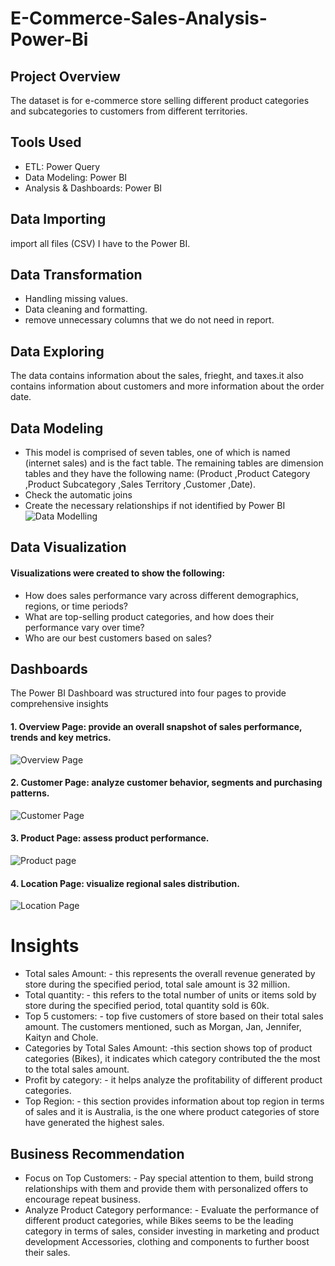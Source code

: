 # E-Commerce-Sales-Analysis-Power-Bi
## Project Overview
The dataset is for e-commerce store selling different product categories and subcategories to customers from different territories.
## Tools Used
- ETL: Power Query 
- Data Modeling: Power BI 
- Analysis & Dashboards: Power BI 
## Data Importing
import all files (CSV) I have to the Power BI.
## Data Transformation
- Handling missing values.
- Data cleaning and formatting.
- remove unnecessary columns that we do not need in report.
## Data Exploring
The data contains information about the sales, frieght, and taxes.it also contains information about customers and more information about the order date. 
## Data Modeling
- This model is comprised of seven tables, one of which is named (internet sales) and is the fact table.
The remaining tables are dimension tables and they have the following name:
(Product
,Product Category
,Product Subcategory
,Sales Territory
,Customer
,Date).
- Check the automatic joins
- Create the necessary relationships if not identified by Power BI
![Data Modelling](https://github.com/user-attachments/assets/95416c40-9fd3-453d-9405-05984892e0ae)

## Data Visualization
#### Visualizations were created to show the following:
-	How does sales performance vary across different demographics, regions, or time periods?
-	What are top-selling product categories, and how does their performance vary over time?
-	Who are our best customers based on sales?
## Dashboards
The Power BI Dashboard was structured into four pages to provide comprehensive insights

#### 1. Overview Page: provide an overall snapshot of sales performance, trends and key metrics.
  ![Overview Page](https://github.com/user-attachments/assets/c4085d19-5776-4a7d-9e1d-de31b09e6e06)
 
#### 2. Customer Page: analyze customer behavior, segments and purchasing patterns.
  ![Customer Page](https://github.com/user-attachments/assets/0ed2e7b1-44e6-4306-801c-bdc7d56b23a3)

#### 3. Product Page: assess product performance.
  ![Product page](https://github.com/user-attachments/assets/d84fa5b4-0648-4b5d-a1b0-0c5c12312366)

#### 4. Location Page: visualize regional sales distribution.
![Location Page](https://github.com/user-attachments/assets/82271761-cc37-4b7f-8352-9248304b200b)

# Insights
-	Total sales Amount: - this represents the overall revenue generated by store during the specified period, total sale amount is 32 million.
-	Total quantity: - this refers to the total number of units or items sold by store during the specified period, total quantity sold is 60k.
-	Top 5 customers: - top five customers of store based on their total sales amount. The customers mentioned, such as Morgan, Jan, Jennifer, Kaityn and Chole.
-	Categories by Total Sales Amount: -this section shows top of product categories (Bikes), it indicates which category contributed the the most to the total sales amount.
-	Profit by category: - it helps analyze the profitability of different product categories.
-	Top Region: - this section provides information about top region in terms of sales and it is Australia, is the one where product categories of store have generated the highest sales.
##  Business Recommendation
-	Focus on Top Customers: - Pay special attention to them, build strong relationships with them and provide them with personalized offers to encourage repeat business.
-	Analyze Product Category performance: - Evaluate the performance of different product categories, while Bikes seems to be the leading category in terms of sales, consider investing in marketing and product development Accessories, clothing and components to further boost their sales.





